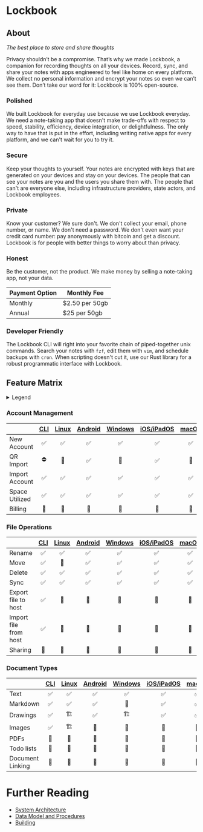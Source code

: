 # Lockbook

## About
_The best place to store and share thoughts_

Privacy shouldn’t be a compromise. That’s why we made Lockbook, a companion for recording thoughts on all your devices. Record, sync, and share your notes with apps engineered to feel like home on every platform. We collect no personal information and encrypt your notes so even _we_ can’t see them. Don’t take our word for it: Lockbook is 100% open-source.

### Polished
We built Lockbook for everyday use because we use Lockbook everyday. We need a note-taking app that doesn't make trade-offs with respect to speed, stability, efficiency, device integration, or delightfulness. The only way to have that is put in the effort, including writing native apps for every platform, and we can't wait for you to try it.

### Secure
Keep your thoughts to yourself. Your notes are encrypted with keys that are generated on your devices and stay on your devices. The people that can see your notes are you and the users you share them with. The people that can't are everyone else, including infrastructure providers, state actors, and Lockbook employees.

### Private
Know your customer? We sure don't. We don't collect your email, phone number, or name. We don't need a password. We don't even want your credit card number: pay anonymously with bitcoin and get a discount. Lockbook is for people with better things to worry about than privacy.

### Honest
Be the customer, not the product. We make money by selling a note-taking app, not your data.

| Payment Option | Monthly Fee   |
|----------------|---------------|
| Monthly        | $2.50 per 50gb   |
| Annual         | $25 per 50gb  |

### Developer Friendly
The Lockbook CLI will right into your favorite chain of piped-together unix commands. Search your notes with `fzf`, edit them with `vim`, and schedule backups with `cron`. When scripting doesn't cut it, use our Rust library for a robust programmatic interface with Lockbook.

## Feature Matrix

<details> 
<summary>Legend</summary>

+ ✅ Done
+ 🏗 In Progress
+ 📆 Planned
+ ⛔️ Not Planned

</details>

### Account Management

|                    |  [CLI]  |  [Linux]  |  [Android]  |  [Windows]  |  [iOS/iPadOS]  |  [macOS]  |
|--------------------|:-------:|:---------:|:-----------:|:-----------:|:--------------:|:---------:|
| New Account        |   ✅     |    ✅     |     ✅      |     ✅       |      ✅        |    ✅     |
| QR Import          |   ⛔️     |    📆     |     ✅      |     📆       |      ✅        |    📆     |
| Import Account     |   ✅     |    ✅     |     ✅      |     ✅       |      ✅        |    ✅     |
| Space Utilized     |   ✅     |    ✅     |     ✅      |     ✅       |      ✅        |    ✅     |
| Billing            |   📆     |    📆     |     📆      |     📆       |      📆        |    📆     |

### File Operations

|                       |  [CLI]  |  [Linux]  |  [Android]  |  [Windows]  |  [iOS/iPadOS]  |  [macOS]  |
|-----------------------|:-------:|:---------:|:-----------:|:-----------:|:--------------:|:---------:|
| Rename                |   ✅     |    ✅     |     ✅      |     ✅       |      ✅        |    ✅     |
| Move                  |   ✅     |    📆     |     ✅      |     ✅       |      ✅        |    ✅     |
| Delete                |   ✅     |    ✅     |     ✅      |     ✅       |      ✅        |    ✅     |
| Sync                  |   ✅     |    ✅     |     ✅      |     ✅       |      ✅        |    ✅     |
| Export file to host   |   ✅     |    📆     |     📆      |     📆       |      📆        |    📆     |
| Import file from host |   ✅     |    📆     |     📆      |     📆       |      📆        |    📆     |
| Sharing               |   📆     |    📆     |     📆      |     📆       |      📆        |    📆     |

### Document Types

|                       |  [CLI]  |  [Linux]  |  [Android]  |  [Windows]  |  [iOS/iPadOS]  |  [macOS]  |
|-----------------------|:-------:|:---------:|:-----------:|:-----------:|:--------------:|:---------:|
| Text                  |   ✅     |    ✅     |     ✅      |     ✅       |      ✅        |    ✅     |
| Markdown              |   ✅     |    ✅     |     ✅      |     📆       |      ✅        |    ✅     |
| Drawings              |   ✅     |    🏗     |     ✅      |     🏗       |      ✅        |    ✅     |
| Images                |   ✅     |    🏗     |     📆      |     📆       |      📆        |    📆     |
| PDFs                  |   📆     |    📆     |     📆      |     📆       |      📆        |    📆     |
| Todo lists            |   📆     |    📆     |     📆      |     📆       |      📆        |    📆     |
| Document Linking      |   📆     |    📆     |     📆      |     📆       |      📆        |    📆     |

# Further Reading

+ [System Architecture](system-architecture.md)
+ [Data Model and Procedures](data_model.md)
+ [Building](building.md)

[Cli]: installing-cli.md
[Linux]: installing-linux.md
[Android]: installing-android.md
[Windows]: installing-windows.md
[MacOS]: installing-macos.md
[iOS/iPadOS]: installing-iOS-iPadOS.md
